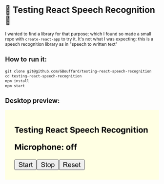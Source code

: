 # :microphone: Testing React Speech Recognition :microphone:

I wanted to find a library for that purpose; which I found so made a small repo with `create-react-app` to try it.
It's not what I was expecting: this is a speech recognition library as in "speech to written text"

## How to run it:

```
git clone git@github.com/GBouffard/testing-react-speech-recognition
cd testing-react-speech-recognition
npm install
npm start
```

## Desktop preview:

![](public/testing-react-speech-recognition-image.png)
